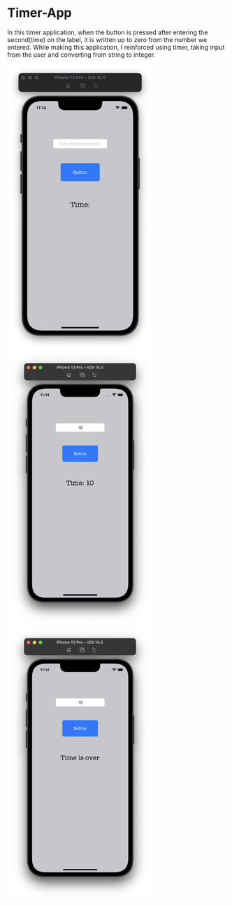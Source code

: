 # Timer-App
In this timer application, when the button is pressed after entering the second(time) on the label, it is written up to zero from the number we entered. While making this application, I reinforced using timer, taking input from the user and converting from string to integer.
<p float="left">
<img width="333" src="/Udemy-Atil_Samancioglu/Projects/008-Timer-App/Screenshots/ss1.png">
<img width="333" src="/Udemy-Atil_Samancioglu/Projects/008-Timer-App/Screenshots/ss2.png">
<img width="333" src="/Udemy-Atil_Samancioglu/Projects/008-Timer-App/Screenshots/ss3.png">
</p>
